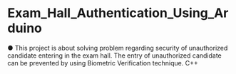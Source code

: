 # Exam_Hall_Authentication_Using_Arduino
●	This project is about solving problem regarding security of unauthorized candidate entering in the exam hall. The entry of unauthorized candidate can be prevented by using Biometric Verification technique.
C++
